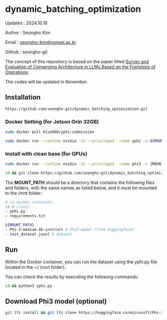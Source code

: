 # dynamic_batching_optimization

Updates    : 2024.10.16

Author     : Seongho Kim

Email      : [seongho-kim@yonsei.ac.kr](https://seongho-git.github.io/)

Github     : seongho-git

The concept of this repository is based on the paper titled [Survey and Evaluation of Converging Architecture in LLMs Based on the Footsteps of Operations](https://arxiv.org/abs/2410.11381).

The codes will be updated in November.


## Installation
```bash
https://github.com/seongho-git/dynamic_batching_optimization.git
```

### Docker Setting (for Jetson Orin 32GB)

```bash
sudo docker pull klue980/yphi:submission
```
```bash
sudo docker run --runtime nvidia -it --privileged --name yphi -v ${MOUNT_PATH}:/mnt --network=host klue980/yphi:241001
```

### Install with clean base (for GPUs)
```bash
sudo docker run --runtime nvidia -it --privileged --name phi3 -v {MOUNT_PATH}:/mnt --network=host dustynv/jetson-inference:r36.3.0
```
```bash
cd && git clone https://github.com/seongho-git/dynamic_batching_optimization && cd dynamic_batching_optimization && pip -r install requirements.txt
```

The **MOUNT_PATH** should be a directory that contains the following files and folders, with the same names as listed below, and it must be mounted to the /mnt folder:

```bash
# in docker container,
~/ # /root/
- yphi.py
- requirements.txt

${MOUNT_PATH}
- Phi-3-medium-4k-instruct # Phi3 model (from huggingface)
- test_dataset.jsonl # dataset
```
## Run
Within the Docker container, you can run the dataset using the yphi.py file located in the ~/ (root folder).

You can check the results by executing the following commands:
```bash
cd && python3 yphi.py
```

## Download Phi3 model (optional)

```bash
git lfs install && git lfs clone https://huggingface.co/microsoft/Phi-3-medium-4k-instruct
```
